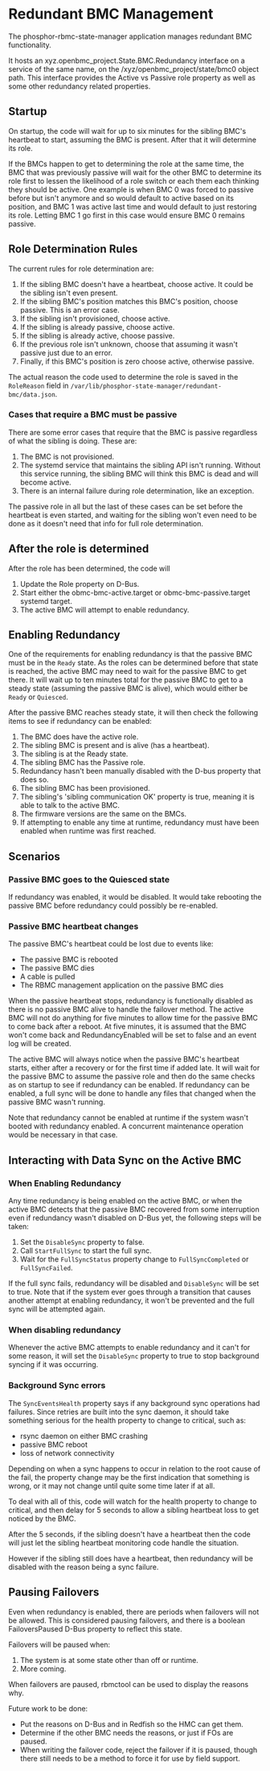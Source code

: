 # Redundant BMC Management

The phosphor-rbmc-state-manager application manages redundant BMC functionality.

It hosts an xyz.openbmc_project.State.BMC.Redundancy interface on a service of
the same name, on the /xyz/openbmc_project/state/bmc0 object path. This
interface provides the Active vs Passive role property as well as some other
redundancy related properties.

## Startup

On startup, the code will wait for up to six minutes for the sibling BMC's
heartbeat to start, assuming the BMC is present. After that it will determine
its role.

If the BMCs happen to get to determining the role at the same time, the BMC that
was previously passive will wait for the other BMC to determine its role first
to lessen the likelihood of a role switch or each them each thinking they should
be active. One example is when BMC 0 was forced to passive before but isn't
anymore and so would default to active based on its position, and BMC 1 was
active last time and would default to just restoring its role. Letting BMC 1 go
first in this case would ensure BMC 0 remains passive.

## Role Determination Rules

The current rules for role determination are:

1. If the sibling BMC doesn't have a heartbeat, choose active. It could be the
   sibling isn't even present.
1. If the sibling BMC's position matches this BMC's position, choose passive.
   This is an error case.
1. If the sibling isn't provisioned, choose active.
1. If the sibling is already passive, choose active.
1. If the sibling is already active, choose passive.
1. If the previous role isn't unknown, choose that assuming it wasn't passive
   just due to an error.
1. Finally, if this BMC's position is zero choose active, otherwise passive.

The actual reason the code used to determine the role is saved in the
`RoleReason` field in `/var/lib/phosphor-state-manager/redundant-bmc/data.json`.

### Cases that require a BMC must be passive

There are some error cases that require that the BMC is passive regardless of
what the sibling is doing. These are:

1. The BMC is not provisioned.
1. The systemd service that maintains the sibling API isn't running. Without
   this service running, the sibling BMC will think this BMC is dead and will
   become active.
1. There is an internal failure during role determination, like an exception.

The passive role in all but the last of these cases can be set before the
heartbeat is even started, and waiting for the sibling won't even need to be
done as it doesn't need that info for full role determination.

## After the role is determined

After the role has been determined, the code will

1. Update the Role property on D-Bus.
1. Start either the obmc-bmc-active.target or obmc-bmc-passive.target systemd
   target.
1. The active BMC will attempt to enable redundancy.

## Enabling Redundancy

One of the requirements for enabling redundancy is that the passive BMC must be
in the `Ready` state. As the roles can be determined before that state is
reached, the active BMC may need to wait for the passive BMC to get there. It
will wait up to ten minutes total for the passive BMC to get to a steady state
(assuming the passive BMC is alive), which would either be `Ready` or
`Quiesced`.

After the passive BMC reaches steady state, it will then check the following
items to see if redundancy can be enabled:

1. The BMC does have the active role.
1. The sibling BMC is present and is alive (has a heartbeat).
1. The sibling is at the Ready state.
1. The sibling BMC has the Passive role.
1. Redundancy hasn't been manually disabled with the D-bus property that does
   so.
1. The sibling BMC has been provisioned.
1. The sibling's 'sibling communication OK' property is true, meaning it is able
   to talk to the active BMC.
1. The firmware versions are the same on the BMCs.
1. If attempting to enable any time at runtime, redundancy must have been
   enabled when runtime was first reached.

## Scenarios

### Passive BMC goes to the Quiesced state

If redundancy was enabled, it would be disabled. It would take rebooting the
passive BMC before redundancy could possibly be re-enabled.

### Passive BMC heartbeat changes

The passive BMC's heartbeat could be lost due to events like:

- The passive BMC is rebooted
- The passive BMC dies
- A cable is pulled
- The RBMC management application on the passive BMC dies

When the passive heartbeat stops, redundancy is functionally disabled as there
is no passive BMC alive to handle the failover method. The active BMC will not
do anything for five minutes to allow time for the passive BMC to come back
after a reboot. At five minutes, it is assumed that the BMC won't come back and
RedundancyEnabled will be set to false and an event log will be created.

The active BMC will always notice when the passive BMC's heartbeat starts,
either after a recovery or for the first time if added late. It will wait for
the passive BMC to assume the passive role and then do the same checks as on
startup to see if redundancy can be enabled. If redundancy can be enabled, a
full sync will be done to handle any files that changed when the passive BMC
wasn't running.

Note that redundancy cannot be enabled at runtime if the system wasn't booted
with redundancy enabled. A concurrent maintenance operation would be necessary
in that case.

## Interacting with Data Sync on the Active BMC

### When Enabling Redundancy

Any time redundancy is being enabled on the active BMC, or when the active BMC
detects that the passive BMC recovered from some interruption even if redundancy
wasn't disabled on D-Bus yet, the following steps will be taken:

1. Set the `DisableSync` property to false.
1. Call `StartFullSync` to start the full sync.
1. Wait for the `FullSyncStatus` property change to `FullSyncCompleted` or
   `FullSyncFailed`.

If the full sync fails, redundancy will be disabled and `DisableSync` will be
set to true. Note that if the system ever goes through a transition that causes
another attempt at enabling redundancy, it won't be prevented and the full sync
will be attempted again.

### When disabling redundancy

Whenever the active BMC attempts to enable redundancy and it can't for some
reason, it will set the `DisableSync` property to true to stop background
syncing if it was occurring.

### Background Sync errors

The `SyncEventsHealth` property says if any background sync operations had
failures. Since retries are built into the sync daemon, it should take something
serious for the health property to change to critical, such as:

- rsync daemon on either BMC crashing
- passive BMC reboot
- loss of network connectivity

Depending on when a sync happens to occur in relation to the root cause of the
fail, the property change may be the first indication that something is wrong,
or it may not change until quite some time later if at all.

To deal with all of this, code will watch for the health property to change to
critical, and then delay for 5 seconds to allow a sibling heartbeat loss to get
noticed by the BMC.

After the 5 seconds, if the sibling doesn't have a heartbeat then the code will
just let the sibling heartbeat monitoring code handle the situation.

However if the sibling still does have a heartbeat, then redundancy will be
disabled with the reason being a sync failure.

## Pausing Failovers

Even when redundancy is enabled, there are periods when failovers will not be
allowed. This is considered pausing failovers, and there is a boolean
FailoversPaused D-Bus property to reflect this state.

Failovers will be paused when:

1. The system is at some state other than off or runtime.
2. More coming.

When failovers are paused, rbmctool can be used to display the reasons why.

Future work to be done:

- Put the reasons on D-Bus and in Redfish so the HMC can get them.
- Determine if the other BMC needs the reasons, or just if FOs are paused.
- When writing the failover code, reject the failover if it is paused, though
  there still needs to be a method to force it for use by field support.

